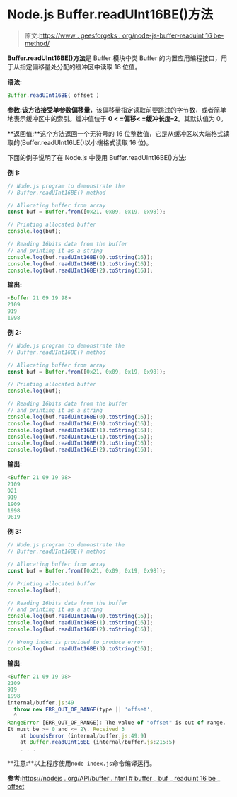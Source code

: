 # Node.js Buffer.readUInt16BE()方法

> 原文:[https://www . geesforgeks . org/node-js-buffer-readuint 16 be-method/](https://www.geeksforgeeks.org/node-js-buffer-readuint16be-method/)

**Buffer.readUInt16BE()方法**是 Buffer 模块中类 Buffer 的内置应用编程接口，用于从指定偏移量处分配的缓冲区中读取 16 位值。

**语法:**

```js
Buffer.readUInt16BE( offset )
```

**参数:**该方法接受单参数**偏移量**，该偏移量指定读取前要跳过的字节数，或者简单地表示缓冲区中的索引。缓冲值位于 **0 < =偏移< =缓冲长度–2**。其默认值为 0。

**返回值:**这个方法返回一个无符号的 16 位整数值，它是从缓冲区以大端格式读取的(Buffer.readUInt16LE()以小端格式读取 16 位)。

下面的例子说明了在 Node.js 中使用 Buffer.readUInt16BE()方法:

**例 1:**

```js
// Node.js program to demonstrate the 
// Buffer.readUInt16BE() method 

// Allocating buffer from array
const buf = Buffer.from([0x21, 0x09, 0x19, 0x98]);

// Printing allocated buffer
console.log(buf);

// Reading 16bits data from the buffer
// and printing it as a string
console.log(buf.readUInt16BE(0).toString(16));
console.log(buf.readUInt16BE(1).toString(16));
console.log(buf.readUInt16BE(2).toString(16));
```

**输出:**

```js
<Buffer 21 09 19 98>
2109
919
1998

```

**例 2:**

```js
// Node.js program to demonstrate the 
// Buffer.readUInt16BE() method 

// Allocating buffer from array
const buf = Buffer.from([0x21, 0x09, 0x19, 0x98]);

// Printing allocated buffer
console.log(buf);

// Reading 16bits data from the buffer
// and printing it as a string
console.log(buf.readUInt16BE(0).toString(16));
console.log(buf.readUInt16LE(0).toString(16));
console.log(buf.readUInt16BE(1).toString(16));
console.log(buf.readUInt16LE(1).toString(16));
console.log(buf.readUInt16BE(2).toString(16));
console.log(buf.readUInt16LE(2).toString(16));
```

**输出:**

```js
<Buffer 21 09 19 98>
2109
921
919
1909
1998
9819

```

**例 3:**

```js
// Node.js program to demonstrate the 
// Buffer.readUInt16BE() method 

// Allocating buffer from array
const buf = Buffer.from([0x21, 0x09, 0x19, 0x98]);

// Printing allocated buffer
console.log(buf);

// Reading 16bits data from the buffer
// and printing it as a string
console.log(buf.readUInt16BE(0).toString(16));
console.log(buf.readUInt16BE(1).toString(16));
console.log(buf.readUInt16BE(2).toString(16));

// Wrong index is provided to produce error
console.log(buf.readUInt16BE(3).toString(16));
```

**输出:**

```js
<Buffer 21 09 19 98>
2109
919
1998
internal/buffer.js:49
  throw new ERR_OUT_OF_RANGE(type || 'offset',
  ^
RangeError [ERR_OUT_OF_RANGE]: The value of "offset" is out of range.
It must be >= 0 and <= 2\. Received 3
    at boundsError (internal/buffer.js:49:9)
    at Buffer.readUInt16BE (internal/buffer.js:215:5)
    . . .

```

**注意:**以上程序使用`node index.js`命令编译运行。

**参考:**[https://nodejs . org/API/buffer . html # buffer _ buf _ readuint 16 be _ offset](https://nodejs.org/api/buffer.html#buffer_buf_readuint16be_offset)